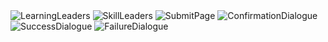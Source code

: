 <img src="LearningLeaders.png" alt="LearningLeaders">
<img src="SkillLeaders.png" alt="SkillLeaders">
<img src="SubmitPage.png" alt="SubmitPage">
<img src="ConfirmationDialogue.png" alt="ConfirmationDialogue">
<img src="SuccessDialogue.png" alt="SuccessDialogue">
<img src="FailureDialogue.png" alt="FailureDialogue">